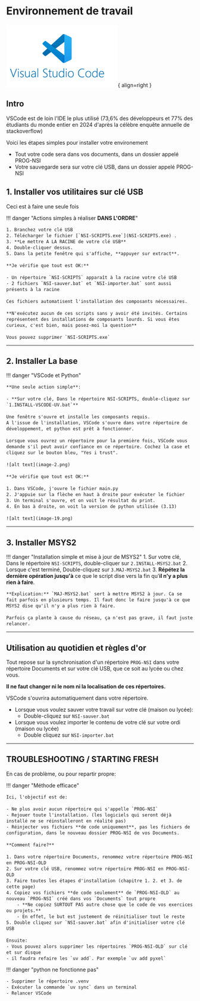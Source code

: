 # Environnement de travail

![Logo](image-6.png){ align=right }


## Intro

VSCode est de loin l'IDE le plus utilisé (73,6% des développeurs et 77% des étudiants du monde entier en 2024 d'après la célèbre enquête annuelle de stackoverflow)

Voici les étapes simples pour installer votre environement
- Tout votre code sera dans vos documents, dans un dossier appelé PROG-NSI
- Votre sauvegarde sera sur votre clé USB, dans un dossier appelé PROG-NSI

## 1. Installer vos utilitaires sur clé USB

Ceci est à faire une seule fois

!!! danger "Actions simples à réaliser **DANS L'ORDRE**"

    1. Branchez votre clé USB
    2. Télécharger le fichier [`NSI-SCRIPTS.exe`](NSI-SCRIPTS.exe) .
    3. **Le mettre A LA RACINE de votre clé USB**
    4. Double-cliquer dessus.
    5. Dans la petite fenêtre qui s'affiche, **appuyer sur extract**.

    **Je vérifie que tout est OK:**

    - Un répertoire `NSI-SCRIPTS` apparaît à la racine votre clé USB
    - 2 fichiers `NSI-sauver.bat` et `NSI-importer.bat` sont aussi présents à la racine

    Ces fichiers automatisent l'installation des composants nécessaires.

    **N'exécutez aucun de ces scripts sans y avoir été invités. Certains représentent des installations de composants lourds. Si vous êtes curieux, c'est bien, mais posez-moi la question**

    Vous pouvez supprimer `NSI-SCRIPTS.exe`

---

## 2. Installer La base

!!! danger "VSCode et Python"
    
    **Une seule action simple**:

    - **Sur votre clé, Dans le répertoire NSI-SCRIPTS, double-cliquez sur `1.INSTALL-VSCODE-UV.bat`**

    Une fenêtre s'ouvre et installe les composants requis.
    A l'issue de l'installation, VSCode s'ouvre dans votre répertoire de développement, et python est prêt à fonctionner.

    Lorsque vous ouvrez un répertoire pour la première fois, VSCode vous demande s'il peut avoir confiance en ce répertoire. Cochez la case et cliquez sur le bouton bleu, "Yes i trust".

    ![alt text](image-2.png)

    **Je vérifie que tout est OK:**

    1. Dans VSCode, j'ouvre le fichier main.py
    2. J'appuie sur la flèche en haut à droite pour exécuter le fichier
    3. Un terminal s'ouvre, et on voit le résultat du print.
    4. En bas à droite, on voit la version de python utilisée (3.13)

    ![alt text](image-19.png)

---

## 3. Installer MSYS2

!!! danger "Installation simple et mise à jour de MSYS2"
    1. Sur votre clé, Dans le répertoire `NSI-SCRIPTS`, double-cliquer sur `2.INSTALL-MSYS2.bat`
    2. Lorsque c'est terminé, Double-cliquez sur `3.MAJ-MSYS2.bat`
    3. **Répétez la dernière opération jusqu'à** ce que le script dise vers la fin qu'**il n'y a plus rien à faire**.

    **Explication:** `MAJ-MSYS2.bat` sert à mettre MSYS2 à jour. Ca se fait parfois en plusieurs temps. Il faut donc le faire jusqu'à ce que MSYS2 dise qu'il n'y a plus rien à faire. 

    Parfois ça plante à cause du réseau, ça n'est pas grave, il faut juste relancer.

---

## Utilisation au quotidien et règles d'or

Tout repose sur la synchronisation d'un répertoire `PROG-NSI` dans votre répertoire Documents et sur votre clé USB, que ce soit au lycée ou chez vous.

**Il ne faut changer ni le nom ni la localisation de ces répertoires.**

VSCode s'ouvrira automatiquement dans votre répertoire.

- Lorsque vous voulez sauver votre travail sur votre clé (maison ou lycée):
    - Double-cliquez sur `NSI-sauver.bat`
- Lorsque vous voulez importer le contenu de votre clé sur votre ordi (maison ou lycée)
    - Double cliquez sur `NSI-importer.bat`

---

## **TROUBLESHOOTING / STARTING FRESH**

En cas de problème, ou pour repartir propre:

!!! danger "Méthode efficace"

    Ici, l'objectif est de:

    - Ne plus avoir aucun répertoire qui s'appelle `PROG-NSI`
    - Rejouer toute l'installation. (les logiciels qui seront déjà installé ne se réinstalleront en réalité pas)
    - Réinjecter vos fichiers **de code uniquement**, pas les fichiers de configuration, dans le nouveau dossier PROG-NSI de vos Documents.

    **Comment faire?**
    
    1. Dans votre répertoire Documents, renommez votre répertoire PROG-NSI en PROG-NSI-OLD
    2. Sur votre clé USB, renommez votre répertoire PROG-NSI en PROG-NSI-OLD
    3. Faire toutes les étapes d'installation (chapitre 1. 2. et 3. de cette page)
    4. Copiez vos fichiers **de code seulement** de `PROG-NSI-OLD` au nouveau `PROG-NSI` créé dans vos `Documents` tout propre
        - **Ne copiez SURTOUT PAS autre chose que le code de vos exercices ou projets.**
        - En effet, le but est justement de réinitialiser tout le reste
    5. Double cliquez sur `NSI-sauver.bat` afin d'initialiser votre clé USB

    Ensuite:
    - Vous pouvez alors supprimer les répertoires `PROG-NSI-OLD` sur clé et sur disque
    - il faudra refaire les `uv add`. Par exemple `uv add pyxel`

!!! danger "python ne fonctionne pas"
    
    - Supprimer le répertoire .venv
    - Exécuter la commande `uv sync` dans un terminal
    - Relancer VSCode